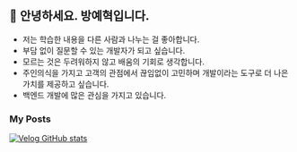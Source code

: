 ## 👋 안녕하세요. 방예혁입니다.

- 저는 학습한 내용을 다른 사람과 나누는 걸 좋아합니다.
- 부담 없이 질문할 수 있는 개발자가 되고 싶습니다.
- 모르는 것은 두려워하지 않고 배움의 기회로 생각합니다.
- 주인의식을 가지고 고객의 관점에서 끊임없이 고민하며 개발이라는 도구로 더 나은 가치를 제공하고 싶습니다.
- 백엔드 개발에 많은 관심을 가지고 있습니다.

<!--
<h3>I'm studying 📖</h3>
<div style="display:inline">
<img src="https://img.shields.io/badge/Java-007396?style=for-the-badge&logo=OpenJDK&logoColor=white"/> 
 <img src="https://img.shields.io/badge/Kotlin-7F52FF?style=for-the-badge&logo=kotlin&logoColor=white">
<img src="https://img.shields.io/badge/spring-6DB33F?style=for-the-badge&logo=spring&logoColor=white"> <img src="https://img.shields.io/badge/springboot-6DB33F?style=for-the-badge&logo=springboot&logoColor=white"> <img src="https://img.shields.io/badge/mysql-4479A1?style=for-the-badge&logo=mysql&logoColor=white"> <img src="https://img.shields.io/badge/Go-00ADD8?style=for-the-badge&logo=Go&logoColor=white"/>
 <br />
</div>

<h3>Welcome my 🙌</h3>
<a href="https://velog.io/@hyeok_1212" target="_blank"><img src="https://img.shields.io/badge/velog-99FFCC?style=for-the-badge&logo=VELOG&logoColor=003300"/></a>
<a href="mailto:qkddpgur318@gmail.com"><img src="https://img.shields.io/badge/Gmail-D0A9F5?style=for-the-badge&logo=Gmail&logoColor=white&link=mailto:wonjongah@gmail.com"/></a>

-->

<!--<h3>Algorithm ✏️</h3>
 
[![Solved.ac Profile](http://mazassumnida.wtf/api/generate_badge?boj=aksk333)](https://solved.ac/aksk333) -->

<!-- <h3>GitHub stats :seedling:</h3>

![YehyeokBang's GitHub stats](https://github-readme-stats.vercel.app/api?username=YehyeokBang&show_icons=true&theme=gruvbox)

<h3>Most Used Languages 🥇</h3>

[![Top Langs](https://github-readme-stats.vercel.app/api/top-langs/?username=YehyeokBang&layout=compact&theme=dark)](https://github.com/jogilsang/jogilsang)  

-->

### My Posts

<!--[![Velog's GitHub stats](https://velog-readme-stats.vercel.app/api/list?name=hyeok_1212)](https://velog.io/@hyeok_1212)-->
[![Velog GitHub stats](https://velog-github-badge.vercel.app/badge/hyeok_1212?theme=dark&posts=3)](https://velog.io/@hyeok_1212)
